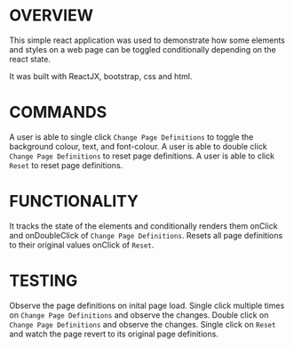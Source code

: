 # OVERVIEW
This simple react application was used to demonstrate how some elements and styles on a web page can be toggled conditionally depending on the react state.

It was built with ReactJX, bootstrap, css and html.

# COMMANDS
A user is able to single click `Change Page Definitions` to toggle the background colour, text, and font-colour.
A user is able to double click `Change Page Definitions` to reset page definitions.
A user is able to click `Reset` to reset page definitions.

# FUNCTIONALITY
It tracks the state of the elements and conditionally renders them onClick and onDoubleClick of `Change Page Definitions`.
Resets all page definitions to their original values onClick of `Reset`.

# TESTING
Observe the page definitions on inital page load.
Single click multiple times on `Change Page Definitions` and observe the changes.
Double click on `Change Page Definitions` and observe the changes.
Single click on `Reset` and watch the page revert to its original page definitions.
